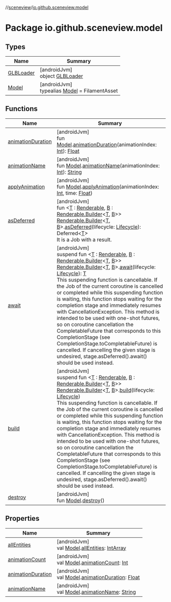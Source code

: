 //[sceneview](../../index.md)/[io.github.sceneview.model](index.md)

# Package io.github.sceneview.model

## Types

| Name | Summary |
|---|---|
| [GLBLoader](-g-l-b-loader/index.md) | [androidJvm]<br>object [GLBLoader](-g-l-b-loader/index.md) |
| [Model](index.md#1227607086%2FClasslikes%2F-1571379623) | [androidJvm]<br>typealias [Model](index.md#1227607086%2FClasslikes%2F-1571379623) = FilamentAsset |

## Functions

| Name | Summary |
|---|---|
| [animationDuration](animation-duration.md) | [androidJvm]<br>fun [Model](index.md#1227607086%2FClasslikes%2F-1571379623).[animationDuration](animation-duration.md)(animationIndex: [Int](https://kotlinlang.org/api/latest/jvm/stdlib/kotlin/-int/index.html)): [Float](https://kotlinlang.org/api/latest/jvm/stdlib/kotlin/-float/index.html) |
| [animationName](animation-name.md) | [androidJvm]<br>fun [Model](index.md#1227607086%2FClasslikes%2F-1571379623).[animationName](animation-name.md)(animationIndex: [Int](https://kotlinlang.org/api/latest/jvm/stdlib/kotlin/-int/index.html)): [String](https://kotlinlang.org/api/latest/jvm/stdlib/kotlin/-string/index.html) |
| [applyAnimation](apply-animation.md) | [androidJvm]<br>fun [Model](index.md#1227607086%2FClasslikes%2F-1571379623).[applyAnimation](apply-animation.md)(animationIndex: [Int](https://kotlinlang.org/api/latest/jvm/stdlib/kotlin/-int/index.html), time: [Float](https://kotlinlang.org/api/latest/jvm/stdlib/kotlin/-float/index.html)) |
| [asDeferred](as-deferred.md) | [androidJvm]<br>fun &lt;[T](as-deferred.md) : [Renderable](../com.google.ar.sceneform.rendering/-renderable/index.md), [B](as-deferred.md) : [Renderable.Builder](../com.google.ar.sceneform.rendering/-renderable/-builder/index.md)&lt;[T](as-deferred.md), [B](as-deferred.md)&gt;&gt; [Renderable.Builder](../com.google.ar.sceneform.rendering/-renderable/-builder/index.md)&lt;[T](as-deferred.md), [B](as-deferred.md)&gt;.[asDeferred](as-deferred.md)(lifecycle: [Lifecycle](https://developer.android.com/reference/kotlin/androidx/lifecycle/Lifecycle.html)): Deferred&lt;[T](as-deferred.md)&gt;<br>It is a Job with a result. |
| [await](await.md) | [androidJvm]<br>suspend fun &lt;[T](await.md) : [Renderable](../com.google.ar.sceneform.rendering/-renderable/index.md), [B](await.md) : [Renderable.Builder](../com.google.ar.sceneform.rendering/-renderable/-builder/index.md)&lt;[T](await.md), [B](await.md)&gt;&gt; [Renderable.Builder](../com.google.ar.sceneform.rendering/-renderable/-builder/index.md)&lt;[T](await.md), [B](await.md)&gt;.[await](await.md)(lifecycle: [Lifecycle](https://developer.android.com/reference/kotlin/androidx/lifecycle/Lifecycle.html)): [T](await.md)<br>This suspending function is cancellable. If the Job of the current coroutine is cancelled or completed while this suspending function is waiting, this function stops waiting for the completion stage and immediately resumes with CancellationException. This method is intended to be used with one-shot futures, so on coroutine cancellation the CompletableFuture that corresponds to this CompletionStage (see CompletionStage.toCompletableFuture) is cancelled. If cancelling the given stage is undesired, stage.asDeferred().await() should be used instead. |
| [build](build.md) | [androidJvm]<br>suspend fun &lt;[T](build.md) : [Renderable](../com.google.ar.sceneform.rendering/-renderable/index.md), [B](build.md) : [Renderable.Builder](../com.google.ar.sceneform.rendering/-renderable/-builder/index.md)&lt;[T](build.md), [B](build.md)&gt;&gt; [Renderable.Builder](../com.google.ar.sceneform.rendering/-renderable/-builder/index.md)&lt;[T](build.md), [B](build.md)&gt;.[build](build.md)(lifecycle: [Lifecycle](https://developer.android.com/reference/kotlin/androidx/lifecycle/Lifecycle.html))<br>This suspending function is cancellable. If the Job of the current coroutine is cancelled or completed while this suspending function is waiting, this function stops waiting for the completion stage and immediately resumes with CancellationException. This method is intended to be used with one-shot futures, so on coroutine cancellation the CompletableFuture that corresponds to this CompletionStage (see CompletionStage.toCompletableFuture) is cancelled. If cancelling the given stage is undesired, stage.asDeferred().await() should be used instead. |
| [destroy](destroy.md) | [androidJvm]<br>fun [Model](index.md#1227607086%2FClasslikes%2F-1571379623).[destroy](destroy.md)() |

## Properties

| Name | Summary |
|---|---|
| [allEntities](all-entities.md) | [androidJvm]<br>val [Model](index.md#1227607086%2FClasslikes%2F-1571379623).[allEntities](all-entities.md): [IntArray](https://kotlinlang.org/api/latest/jvm/stdlib/kotlin/-int-array/index.html) |
| [animationCount](animation-count.md) | [androidJvm]<br>val [Model](index.md#1227607086%2FClasslikes%2F-1571379623).[animationCount](animation-count.md): [Int](https://kotlinlang.org/api/latest/jvm/stdlib/kotlin/-int/index.html) |
| [animationDuration](animation-duration.md) | [androidJvm]<br>val [Model](index.md#1227607086%2FClasslikes%2F-1571379623).[animationDuration](animation-duration.md): [Float](https://kotlinlang.org/api/latest/jvm/stdlib/kotlin/-float/index.html) |
| [animationName](animation-name.md) | [androidJvm]<br>val [Model](index.md#1227607086%2FClasslikes%2F-1571379623).[animationName](animation-name.md): [String](https://kotlinlang.org/api/latest/jvm/stdlib/kotlin/-string/index.html) |
